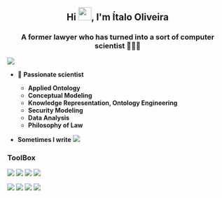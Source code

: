 <h2 align="center">Hi <img width="30" src="https://camo.githubusercontent.com/e8e7b06ecf583bc040eb60e44eb5b8e0ecc5421320a92929ce21522dbc34c891/68747470733a2f2f6d656469612e67697068792e636f6d2f6d656469612f6876524a434c467a6361737252346961377a2f67697068792e676966">, I'm Ítalo Oliveira</h2>
<h3 align="center">A former lawyer who has turned into a sort of computer scientist 👨🏻‍💻</h3>

![](https://komarev.com/ghpvc/?username=italojsoliveira)

- 🔭 **Passionate scientist**
  - **Applied Ontology**
  - **Conceptual Modeling**
  - **Knowledge Representation, Ontology Engineering**
  - **Security Modeling**
  - **Data Analysis**
  - **Philosophy of Law**

- **Sometimes I write** [![](https://img.shields.io/badge/-NotSoShortNotes-000?&logo=wordpress)](https://notsoshortnotes.wordpress.com/)




### ToolBox

[![](https://img.shields.io/badge/-Python-000?&logo=Python)](https://www.python.org/)
[![](https://img.shields.io/badge/-Jupyter-000?&logo=Jupyter)](https://jupyter.org/)
[![](https://img.shields.io/badge/-SQLite-000?&logo=Sqlite)](https://www.sqlite.org/)
[![](https://img.shields.io/badge/-LaTeX-000?&logo=latex)](https://www.latex-project.org/)

[![](https://img.shields.io/badge/-Linux-000?&logo=linux)](https://www.linux.org/)
[![](https://img.shields.io/badge/-Pop!_OS-000?&logo=pop!_os)](https://pop.system76.com/)
[![](https://img.shields.io/badge/-Git-000?&logo=Git)](https://git-scm.com/)
![](https://img.shields.io/badge/-SemanticWeb-000?&logo=semanticweb)




